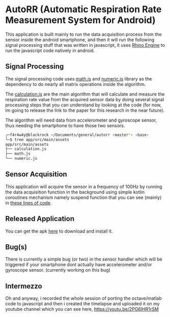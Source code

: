 # AutoRR (Automatic Respiration Rate Measurement System for Android)

This application is built mainly to run the data acquisition process from the sensor inside the android smartphone, and then it will run the following signal processing stuff that was written in javascript, it uses [Rhino Engine](https://github.com/mozilla/rhino/) to run the javascript code natively in android.

## Signal Processing

The signal processing code uses [math.js](https://mathjs.org/) and [numeric.js](https://github.com/sloisel/numeric) library as the dependency to do nearly all matrix operations inside the algorithm.

The [calculation.js](./app/src/main/assets/calculation.js) are the main algorithm that will calculate and measure the respiration rate value from the acquired sensor data by doing several signal processing steps that you can understand by looking at the code (for now, im going to release the link to the paper for this research in the near future).

The algorithm will need data from accelerometer and gyroscope sensor, thus needing the smartphone to have those two sensors.

```bash
╭─f4r4w4y@blackrock ~/Documents/general/autorr ‹master*› ‹base›
╰─$ tree app/src/main/assets 
app/src/main/assets
├── calculation.js
├── math.js
└── numeric.js
```

## Sensor Acquisition

This application will acquire the sensor in a frequency of 100Hz by running the data acquisition function in the background using simple kotlin coroutines mechanism namely suspend function that you can see (mainly) in [these lines of code](https://github.com/fakhrip/autorr-android/blob/master/app/src/main/java/com/trime/f4r4w4y/autorr/SensorViewModel.kt#L179-L247).

## Released Application

You can get the apk [here](https://github.com/fakhrip/autorr-android/blob/master/app/release/app-release.apk) to download and install it.

## Bug(s)

There is currently a simple bug (or two) in the sensor handler which will be triggered if your smartphone dont actually have accelerometer and/or gyroscope sensor. (currently working on this bug)

## Intermezzo

Oh and anyway, i recorded the whole session of porting the octave/matlab code to javascript and then i created the timelapse and uploaded it on my youtube channel which you can see here, https://youtu.be/2PG6IHR1rSM

